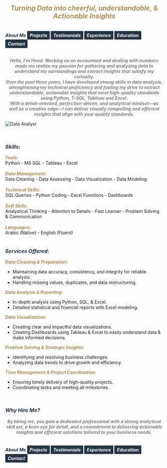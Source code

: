## ***<center><span style="color:#ac9055">Turning Data into cheerful, understandable, & Actionable Insights</span></center>***
<br>
<strong>
  <em>
    <span style="color:#243444"> 
      About Me 
    </span>
    <a href="https://hend-a-ghafour.github.io/Projects" style="display:inline-block; padding:5px 8px; color:white; background-color:#243444; text-align:center; text-decoration:none; border-radius:2px;">
      Projects
    </a>
    <a href="https://hend-a-ghafour.github.io/Testimonials" style="display:inline-block; padding:5px 8px; color:white; background-color:#243444; text-align:center; text-decoration:none; border-radius:2px;"> 
      Testimonials 
    </a>
    <a href="https://hend-a-ghafour.github.io/Experience" style="display:inline-block; padding:5px 8px; color:white; background-color:#243444; text-align:center; text-decoration:none; border-radius:2px;"> 
      Experience 
    </a>
    <a href="https://hend-a-ghafour.github.io/Certifications" style="display:inline-block; padding:5px 8px; color:white; background-color:#243444; text-align:center; text-decoration:none; border-radius:2px;"> 
      Education 
    </a>
    <a href="https://hend-a-ghafour.github.io/Contact" style="display:inline-block; padding:5px 8px; color:white; background-color:#243444; text-align:center; text-decoration:none; border-radius:2px;"> 
      Contact 
    </a>
  </em>
</strong>
<br><br>
<p>
  <strong>
    <em>
      <center>
        <span style="color:#808080">
          Hello, I'm Hend. Working as an accountant and dealing with numbers made me realize my passion for gathering and analyzing data to understand my surroundings and extract insights that satisfy my curiosity. <br>
          Over the past three years, I have developed strong skills in data analysis, strengthening my technical proficiency and fueling my drive to extract understandable, actionable insights that meet high-quality standards using Python, T-SQL, Tableau and Excel. <br> 
          With a detail-oriented, perfection-driven, and analytical mindset—as well as a creative edge—I can deliver visually compelling and efficient insights that align with your quality standards.
        </span>
      </center>
    </em>
  </strong>
</p>

![Data Analyst](https://hend-a-ghafour.github.io/Media/HR.jpg)

<br>

### ***<span style="color:#243444"> Skills: </span>***
***<span style="color:#ac9055"> Tools: </span>***<br>   Python - MS SQL - Tableau - Excel <br> <br> 
***<span style="color:#ac9055"> Data Management: </span>***<br>   Data Cleaning - Data Assessing - Data Visualization - Data Modeling <br> <br> 
***<span style="color:#ac9055">  Technical Skills: </span>***<br>   SQL Queries - Python Coding - Excel Functions - Dashboards <br> <br> 
***<span style="color:#ac9055"> Soft Skills: </span>***<br>   Analystical Thinking - Attention to Details -  Fast Learner - Problem Solving & Communication <br> <br> 
***<span style="color:#ac9055"> Languages: </span>***<br>   Arabic (Native) - English (Fluent) 
<br><br>
<p style='text-align: justify;'>
  <h3>
    <strong>
      <em>
        <span style="color:#243444"> 
          Services Offered: 
        </span>
      </em>
    </strong>
  </h3>
  <strong>
    <em>
      <span style="color:#ac9055"> 
        Data Cleaning & Preparation: 
      </span>
    </em>
  </strong>
  <ul>
    <li>Maintaining data accuracy, consistency, and integrity for reliable analysis.</li>
    <li>Handling missing values, duplicates, and data restructuring.</li>
  </ul>
  <strong>
    <em>
      <span style="color:#ac9055"> 
        Data Analysis & Reporting: 
      </span>
    </em>
  </strong>
  <ul>
    <li>In-depth analysis using Python, SQL, & Excel.</li>
    <li>Detailed statistical and financial reports with Excel modeling.</li>
  </ul>
  <strong>
    <em>
      <span style="color:#ac9055"> 
        Data Visualization: 
      </span>
    </em>
  </strong>
  <ul>
    <li> Creating clear and impactful data visualizations.</li>
    <li>Creating Dashboards using Tableau & Excel to easily understand data & make informed decisions.</li>
  </ul>
  <strong>
    <em>
      <span style="color:#ac9055"> 
        Problem Solving & Strategic Insights: 
      </span>
    </em>
  </strong>
  <ul>
    <li>Identifying and resolving business challenges.</li>
    <li>Analyzing data trends to drive growth and efficiency.</li>
  </ul>
  <strong>
    <em>
      <span style="color:#ac9055"> 
        Time Management & Project Coordination: 
      </span>
    </em>
  </strong>
  <ul>
    <li>Ensuring timely delivery of high-quality projects.</li>
    <li>Coordinating tasks and meeting all milestones.</li>
  </ul>
 </p>
<br>

### ***<span style="color:#243444"> Why Hire Me? </span>***
<strong>
  <em>
    <center>  
      <span style="color:#808080">
        By hiring me, you gain a dedicated professional with a strong analytical skill set, a keen eye for detail, and a commitment to delivering actionable insights and efficient solutions tailored to your business needs. 
      </span>
    </center>
  </em>
</strong>
<br><br>

<strong>
  <em>
    <span style="color:#243444"> 
      About Me 
    </span>
    <a href="https://hend-a-ghafour.github.io/Projects" style="display:inline-block; padding:5px 8px; color:white; background-color:#243444; text-align:center; text-decoration:none; border-radius:2px;">
      Projects
    </a>
    <a href="https://hend-a-ghafour.github.io/Testimonials" style="display:inline-block; padding:5px 8px; color:white; background-color:#243444; text-align:center; text-decoration:none; border-radius:2px;"> 
      Testimonials 
    </a>
    <a href="https://hend-a-ghafour.github.io/Experience" style="display:inline-block; padding:5px 8px; color:white; background-color:#243444; text-align:center; text-decoration:none; border-radius:2px;"> 
      Experience 
    </a>
    <a href="https://hend-a-ghafour.github.io/Certifications" style="display:inline-block; padding:5px 8px; color:white; background-color:#243444; text-align:center; text-decoration:none; border-radius:2px;"> 
      Education 
    </a>
    <a href="https://hend-a-ghafour.github.io/Contact" style="display:inline-block; padding:5px 8px; color:white; background-color:#243444; text-align:center; text-decoration:none; border-radius:2px;"> 
      Contact 
    </a>
  </em>
</strong>

